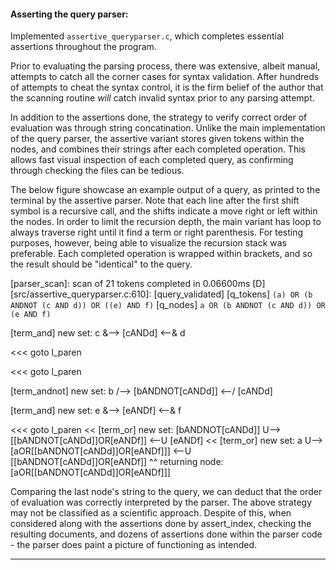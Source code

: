 
#### Asserting the query parser:
Implemented `assertive_queryparser.c`, which completes essential assertions throughout the program.

Prior to evaluating the parsing process, there was extensive, albeit manual, attempts to catch all the corner cases for syntax validation.
After hundreds of attempts to cheat the syntax control, it is the firm belief of the author that the scanning routine *will* catch invalid syntax prior to any parsing attempt.

In addition to the assertions done, the strategy to verify correct order of evaluation was through string concatination.
Unlike the main implementation of the query parser, the assertive variant stores given tokens within the nodes,
and combines their strings after each completed operation. 
This allows fast visual inspection of each completed query, as confirming through checking the files can be tedious.

The below figure showcase an example output of a query, as printed to the terminal by the assertive parser.
Note that each line after the first shift symbol is a recursive call, and the shifts indicate a move right or left within the nodes.
In order to limit the recursion depth, the main variant has loop to always traverse right until it find a term or right parenthesis.
For testing purposes, however, being able to visualize the recursion stack was preferable.
Each completed operation is wrapped within brackets, and so the result should be "identical" to the query.

[parser_scan]: scan of 21 tokens completed in 0.06600ms
[D][src/assertive_queryparser.c:610]: [query_validated]
[q_tokens]	`(a) OR (b ANDNOT (c AND d)) OR ((e) AND f)`
[q_nodes]	`a OR (b ANDNOT (c AND d)) OR (e AND f)`
>>
>>
>>
>>
>>
[term_and] new set: c &-->  [cANDd]  <--& d
>>
<<< goto l_paren
>>
<<< goto l_paren
>>
[term_andnot] new set: b /-->  [bANDNOT[cANDd]]  <--/ [cANDd]
>>
>>
>>
[term_and] new set: e &-->  [eANDf]  <--& f
>>
<<< goto l_paren
<<
[term_or] new set: [bANDNOT[cANDd]] U-->  [[bANDNOT[cANDd]]OR[eANDf]]  <--U [eANDf]
<<
[term_or] new set: a U-->  [aOR[[bANDNOT[cANDd]]OR[eANDf]]]  <--U [[bANDNOT[cANDd]]OR[eANDf]]
^^ returning node: [aOR[[bANDNOT[cANDd]]OR[eANDf]]]

Comparing the last node's string to the query, we can deduct that the order of evaluation was correctly interpreted by the parser.
The above strategy may not be classified as a scientific approach. 
Despite of this, when considered along with the assertions done by assert_index, checking the resulting documents, and dozens of assertions done within the parser code - the parser does paint a picture of functioning as intended.


----
